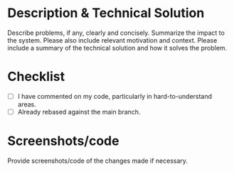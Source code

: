 # Description & Technical Solution

Describe problems, if any, clearly and concisely.
Summarize the impact to the system.
Please also include relevant motivation and context.
Please include a summary of the technical solution and how it solves the problem.

# Checklist

- [ ] I have commented on my code, particularly in hard-to-understand areas.
- [ ] Already rebased against the main branch.

# Screenshots/code

Provide screenshots/code of the changes made if necessary.
